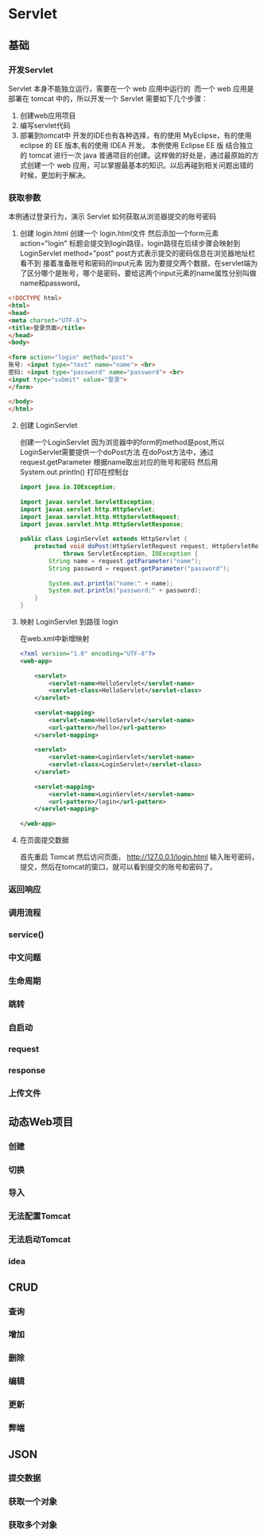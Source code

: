 # Servlet

## 基础

### 开发Servlet
Servlet 本身不能独立运行，需要在一个 web 应用中运行的  而一个 web 应用是部署在 tomcat 中的，所以开发一个 Servlet 需要如下几个步骤：
1. 创建web应用项目
2. 编写servlet代码
3. 部署到tomcat中
开发的IDE也有各种选择，有的使用 MyEclipse，有的使用 eclipse 的 EE 版本,有的使用 IDEA 开发。 
本例使用 Eclipse EE 版 结合独立的 tomcat 进行一次 java 普通项目的创建。这样做的好处是，通过最原始的方式创建一个 web 应用，可以掌握最基本的知识。以后再碰到相关问题出错的时候，更加利于解决。 
### 获取参数
本例通过登录行为，演示 Servlet 如何获取从浏览器提交的账号密码
1. 创建 login.html
    创建一个 login.html文件
    然后添加一个form元素
    action="login" 标题会提交到login路径，login路径在后续步骤会映射到LoginServlet
    method="post" post方式表示提交的密码信息在浏览器地址栏看不到
    接着准备账号和密码的input元素
    因为要提交两个数据，在servlet端为了区分哪个是账号，哪个是密码，要给这两个input元素的name属性分别叫做name和password。

  ```html
  <!DOCTYPE html>
  <html>
  <head>
  <meta charset="UTF-8">
  <title>登录页面</title>
  </head>
  <body>
    
  <form action="login" method="post">
  账号: <input type="text" name="name"> <br>
  密码: <input type="password" name="password"> <br>
  <input type="submit" value="登录">
  </form>
    
  </body>
  </html>
  ```

2. 创建 LoginServlet

   创建一个LoginServlet  因为浏览器中的form的method是post,所以LoginServlet需要提供一个doPost方法  在doPost方法中，通过request.getParameter 根据name取出对应的账号和密码  然后用System.out.println() 打印在控制台

   ```java
   import java.io.IOException;
    
   import javax.servlet.ServletException;
   import javax.servlet.http.HttpServlet;
   import javax.servlet.http.HttpServletRequest;
   import javax.servlet.http.HttpServletResponse;
     
   public class LoginServlet extends HttpServlet {
       protected void doPost(HttpServletRequest request, HttpServletResponse response)
               throws ServletException, IOException {
           String name = request.getParameter("name");
           String password = request.getParameter("password");
     
           System.out.println("name:" + name);
           System.out.println("password:" + password);
       }
   }
   ```

3. 映射 LoginServlet 到路径 login

   在web.xml中新增映射

   ```xml
   <?xml version="1.0" encoding="UTF-8"?>
   <web-app>
    
       <servlet>
           <servlet-name>HelloServlet</servlet-name>
           <servlet-class>HelloServlet</servlet-class>
       </servlet>
    
       <servlet-mapping>
           <servlet-name>HelloServlet</servlet-name>
           <url-pattern>/hello</url-pattern>
       </servlet-mapping>
        
       <servlet>
           <servlet-name>LoginServlet</servlet-name>
           <servlet-class>LoginServlet</servlet-class>
       </servlet>
    
       <servlet-mapping>
           <servlet-name>LoginServlet</servlet-name>
           <url-pattern>/login</url-pattern>
       </servlet-mapping>   
    
   </web-app>
   ```

4. 在页面提交数据

   首先重启 Tomcat 然后访问页面，
   http://127.0.0.1/login.html
   输入账号密码，提交，然后在tomcat的窗口，就可以看到提交的账号和密码了。

### 返回响应

### 调用流程

### service()

### 中文问题

### 生命周期

### 跳转

### 自启动

### request

### response

### 上传文件

## 动态Web项目

### 创建

### 切换

### 导入

### 无法配置Tomcat

### 无法启动Tomcat

### idea

## CRUD

### 查询

### 增加

### 删除

### 编辑

### 更新

### 弊端

## JSON

### 提交数据

### 获取一个对象

### 获取多个对象